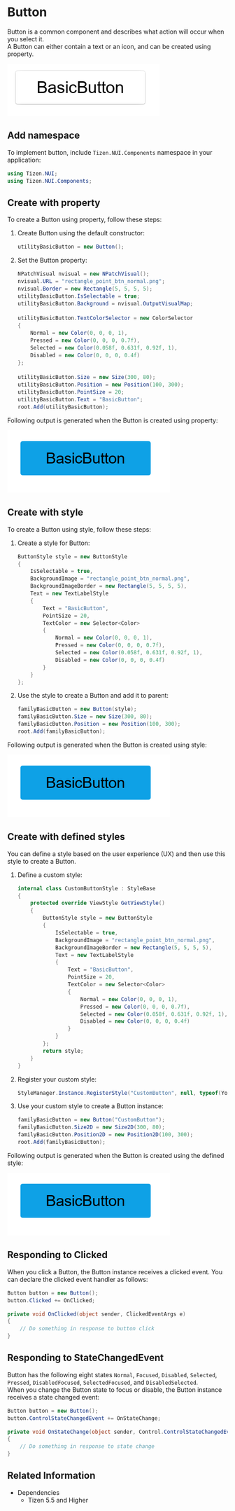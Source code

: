 # Button

Button is a common component and describes what action will occur when you select it.  
A Button can either contain a text or an icon, and can be created using property.

![Button](./media/Button.PNG)

## Add namespace
To implement button, include `Tizen.NUI.Components` namespace in your application:

```csharp
using Tizen.NUI;
using Tizen.NUI.Components;
```

## Create with property

To create a Button using property, follow these steps:

1. Create Button using the default constructor:

    ```csharp
    utilityBasicButton = new Button();
    ```

2. Set the Button property:

    ```csharp
    NPatchVisual nvisual = new NPatchVisual();
    nvisual.URL = "rectangle_point_btn_normal.png";
    nvisual.Border = new Rectangle(5, 5, 5, 5);
    utilityBasicButton.IsSelectable = true;
    utilityBasicButton.Background = nvisual.OutputVisualMap;

    utilityBasicButton.TextColorSelector = new ColorSelector
    {
        Normal = new Color(0, 0, 0, 1),
        Pressed = new Color(0, 0, 0, 0.7f),
        Selected = new Color(0.058f, 0.631f, 0.92f, 1),
        Disabled = new Color(0, 0, 0, 0.4f)
    };

    utilityBasicButton.Size = new Size(300, 80);
    utilityBasicButton.Position = new Position(100, 300);
    utilityBasicButton.PointSize = 20;
    utilityBasicButton.Text = "BasicButton";
    root.Add(utilityBasicButton);
    ```

Following output is generated when the Button is created using property:

![ButtonProperty](./media/ButtonProperty.PNG)

## Create with style

To create a Button using style, follow these steps:

1. Create a style for Button:

    ```csharp
    ButtonStyle style = new ButtonStyle
    {
        IsSelectable = true,
        BackgroundImage = "rectangle_point_btn_normal.png",
        BackgroundImageBorder = new Rectangle(5, 5, 5, 5),
        Text = new TextLabelStyle
        {
            Text = "BasicButton",
            PointSize = 20,
            TextColor = new Selector<Color>
            {
                Normal = new Color(0, 0, 0, 1),
                Pressed = new Color(0, 0, 0, 0.7f),
                Selected = new Color(0.058f, 0.631f, 0.92f, 1),
                Disabled = new Color(0, 0, 0, 0.4f)
            }
        }
    };
    ```

2. Use the style to create a Button and add it to parent:

    ```csharp
    familyBasicButton = new Button(style);
    familyBasicButton.Size = new Size(300, 80);
    familyBasicButton.Position = new Position(100, 300);
    root.Add(familyBasicButton);
    ```

Following output is generated when the Button is created using style:

![ButtonProperty](./media/ButtonProperty.PNG)

## Create with defined styles

You can define a style based on the user experience (UX) and then use this style to create a Button.

1. Define a custom style:

    ```csharp
    internal class CustomButtonStyle : StyleBase
    {
        protected override ViewStyle GetViewStyle()
        {
            ButtonStyle style = new ButtonStyle
            {
                IsSelectable = true,
                BackgroundImage = "rectangle_point_btn_normal.png",
                BackgroundImageBorder = new Rectangle(5, 5, 5, 5),
                Text = new TextLabelStyle
                {
                    Text = "BasicButton",
                    PointSize = 20,
                    TextColor = new Selector<Color>
                    {
                        Normal = new Color(0, 0, 0, 1),
                        Pressed = new Color(0, 0, 0, 0.7f),
                        Selected = new Color(0.058f, 0.631f, 0.92f, 1),
                        Disabled = new Color(0, 0, 0, 0.4f)
                    }
                }
            };
            return style;
        }
    }
    ```

2. Register your custom style:

    ```csharp
    StyleManager.Instance.RegisterStyle("CustomButton", null, typeof(YourNameSpace.CustomButtonStyle));
    ```

3. Use your custom style to create a Button instance:

    ```csharp
    familyBasicButton = new Button("CustomButton");
    familyBasicButton.Size2D = new Size2D(300, 80);
    familyBasicButton.Position2D = new Position2D(100, 300);
    root.Add(familyBasicButton);
    ```

Following output is generated when the Button is created using the defined style:

![ButtonProperty](./media/ButtonProperty.PNG)

## Responding to Clicked

When you click a Button, the Button instance receives a clicked event.
You can declare the clicked event handler as follows:

```csharp
Button button = new Button();
button.Clicked += OnClicked;
```

```csharp
private void OnClicked(object sender, ClickedEventArgs e)
{
    // Do something in response to button click
}
```

## Responding to StateChangedEvent

Button has the following eight states `Normal`, `Focused`, `Disabled`, `Selected`, `Pressed`, `DisabledFocused`, `SelectedFocused`, and `DisabledSelected`.  
When you change the Button state to focus or disable, the Button instance receives a state changed event:

```csharp
Button button = new Button();
button.ControlStateChangedEvent += OnStateChange;
```

```csharp
private void OnStateChange(object sender, Control.ControlStateChangedEventArgs e)
{
    // Do something in response to state change
}
```

## Related Information

- Dependencies
  -   Tizen 5.5 and Higher
